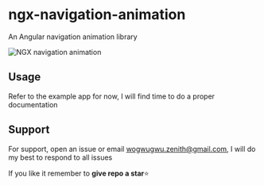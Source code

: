 # ngx-navigation-animation

An Angular navigation animation library

![NGX navigation animation](https://iili.io/HYeJiPe.md.gif)

## Usage

Refer to the example app for now, I will find time to do a proper documentation

## Support

For support, open an issue or email wogwugwu.zenith@gmail.com, I will do my best to respond to all issues

If you like it remember to **give repo a star**⭐